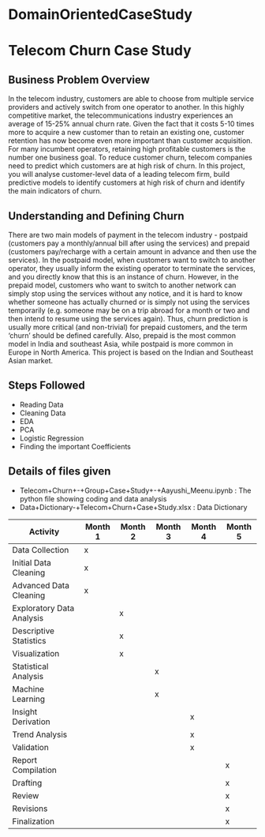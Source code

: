 # DomainOrientedCaseStudy
# Telecom Churn Case Study

## Business Problem Overview
In the telecom industry, customers are able to choose from multiple service providers and actively switch from one operator to another. In this highly competitive market, the telecommunications industry experiences an average of 15-25% annual churn rate. Given the fact that it costs 5-10 times more to acquire a new customer than to retain an existing one, customer retention has now become even more important than customer acquisition.
For many incumbent operators, retaining high profitable customers is the number one business goal.
To reduce customer churn, telecom companies need to predict which customers are at high risk of churn.
In this project, you will analyse customer-level data of a leading telecom firm, build predictive models to identify customers at high risk of churn and identify the main indicators of churn. 

## Understanding and Defining Churn
There are two main models of payment in the telecom industry - postpaid (customers pay a monthly/annual bill after using the services) and prepaid (customers pay/recharge with a certain amount in advance and then use the services).
In the postpaid model, when customers want to switch to another operator, they usually inform the existing operator to terminate the services, and you directly know that this is an instance of churn.
However, in the prepaid model, customers who want to switch to another network can simply stop using the services without any notice, and it is hard to know whether someone has actually churned or is simply not using the services temporarily (e.g. someone may be on a trip abroad for a month or two and then intend to resume using the services again).
Thus, churn prediction is usually more critical (and non-trivial) for prepaid customers, and the term ‘churn’ should be defined carefully.  Also, prepaid is the most common model in India and southeast Asia, while postpaid is more common in Europe in North America.
This project is based on the Indian and Southeast Asian market.

## Steps Followed
- Reading Data
- Cleaning Data
- EDA
- PCA
- Logistic Regression
- Finding the important Coefficients

## Details of files given
- Telecom+Churn+-+Group+Case+Study+-+Aayushi_Meenu.ipynb : The python file showing coding and data analysis
- Data+Dictionary-+Telecom+Churn+Case+Study.xlsx : Data Dictionary


| Activity                       | Month 1 | Month 2 | Month 3 | Month 4 | Month 5 |
|--------------------------------|---------|---------|---------|---------|---------|
| Data Collection                |  x      |         |         |         |         |
| Initial Data Cleaning          |  x      |         |         |         |         |
| Advanced Data Cleaning         |  x      |         |         |         |         |
| Exploratory Data Analysis      |         |  x      |         |         |         |
| Descriptive Statistics         |         |  x      |         |         |         |
| Visualization                  |         |  x      |         |         |         |
| Statistical Analysis           |         |         |  x      |         |         |
| Machine Learning               |         |         |  x      |         |         |
| Insight Derivation             |         |         |         |  x      |         |
| Trend Analysis                 |         |         |         |  x      |         |
| Validation                     |         |         |         |  x      |         |
| Report Compilation             |         |         |         |         |  x      |
| Drafting                       |         |         |         |         |  x      |
| Review                         |         |         |         |         |  x      |
| Revisions                      |         |         |         |         |  x      |
| Finalization                   |         |         |         |         |  x      |

